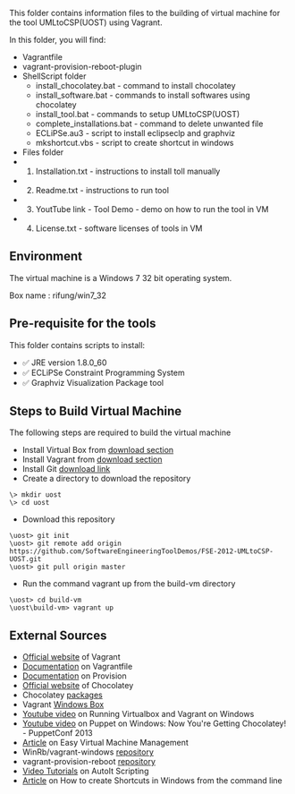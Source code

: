 This folder contains information files to the building of virtual machine for the tool UMLtoCSP(UOST) using Vagrant.

In this folder, you will find:
* Vagrantfile
* vagrant-provision-reboot-plugin
* ShellScript folder
  * install_chocolatey.bat - command to install chocolatey
  * install_software.bat - commands to install softwares using chocolatey
  * install_tool.bat - commands to setup UMLtoCSP(UOST)
  * complete_installations.bat - command to delete unwanted file
  * ECLiPSe.au3 - script to install eclipseclp and graphviz
  * mkshortcut.vbs - script to create shortcut in windows
 * Files folder
  * 1. Installation.txt - instructions to install toll manually
  * 2. Readme.txt - instructions to run tool
  * 3. YoutTube link - Tool Demo - demo on how to run the tool in VM
  * 4. License.txt - software licenses of tools in VM
 
Environment
-----
The virtual machine is a Windows 7 32 bit operating system.

Box name : rifung/win7_32

Pre-requisite for the tools
-----
This folder contains scripts to install: 
* :white_check_mark: JRE version 1.8.0_60  
* :white_check_mark: ECLiPSe Constraint Programming System
* :white_check_mark: Graphviz Visualization Package tool

Steps to Build Virtual Machine
-----
The following steps are required to build the virtual machine
* Install Virtual Box from [download section](https://www.virtualbox.org/wiki/Downloads)
* Install Vagrant from [download section](https://www.vagrantup.com/)
* Install Git [download link](https://git-scm.com/downloads)
* Create a directory to download the repository
```
\> mkdir uost
\> cd uost
```
* Download this repository
```
\uost> git init
\uost> git remote add origin https://github.com/SoftwareEngineeringToolDemos/FSE-2012-UMLtoCSP-UOST.git
\uost> git pull origin master
```
* Run the command vagrant up from the build-vm directory
```
\uost> cd build-vm
\uost\build-vm> vagrant up
```

External Sources
------
* [Official website](https://www.vagrantup.com/) of Vagrant
* [Documentation](https://docs.vagrantup.com/v2/vagrantfile/index.html) on Vagrantfile 
* [Documentation](https://docs.vagrantup.com/v2/provisioning/index.html) on Provision
* [Official website](https://chocolatey.org/) of Chocolatey
* Chocolatey [packages](https://chocolatey.org/packages)
* Vagrant [Windows Box](https://atlas.hashicorp.com/rifung/boxes/win7_32)
* [Youtube video](https://www.youtube.com/watch?v=Jkf5g7L9dSE) on Running Virtualbox and Vagrant on Windows
* [Youtube video](https://www.youtube.com/watch?v=Im30wziOrBs) on Puppet on Windows: Now You're Getting Chocolatey! - PuppetConf 2013 
* [Article](http://digitaldrummerj.me//vagrant-overview/) on Easy Virtual Machine Management 
* WinRb/vagrant-windows [repository](https://github.com/WinRb/vagrant-windows)
* vagrant-provision-reboot [repository](https://github.com/exratione/vagrant-provision-reboot)
* [Video Tutorials](https://www.youtube.com/watch?v=uz3bnrUKhW8&index=1&list=PLNpExbvcyUkOJvgxtCPcKsuMTk9XwoWum) on AutoIt Scripting 
* [Article](http://www.giannistsakiris.com/2008/12/03/how-to-create-shortcuts-in-windows-from-the-command-line/) on How to create Shortcuts in Windows from the command line
